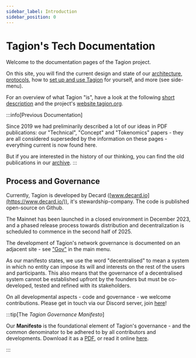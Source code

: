 ```yaml
---
sidebar_label: Introduction
sidebar_position: 0
---
```


# Tagion's Tech Documentation

Welcome to the documentation pages of the Tagion project.

On this site, you will find the current design and state of our [architecture](/tech/architecture), [protocols](/tech/protocols), how to [set up and use Tagion](/tech/guide) for yourself, and more (see side-menu).  

For an overview of what Tagion "is", have a look at the following [short description](/gov/intro/tagion) and the project's [website tagion.org](https://tagion.org).



:::info[Previous Documentation]

Since 2019 we had preliminarily described a lot of our ideas in PDF publications: 
our "Technical", "Concept" and "Tokenomics" papers - they are all considered superseded by the information on these pages - everything current is now found here. 

But if you are interested in the history of our thinking, you can find the old publications in our [archive](https://docs.tagion.org/gov/intro/archive).
:::



## Process and Governance

Currently, Tagion is developed by Decard ([www.decard.io](https://www.decard.io/)), it's stewardship-company. The code is published open-source on Github. 

The Mainnet has been launched in a closed environment in December 2023, and a phased release process towards distribution and decentralization is scheduled to commence in the second half of 2025.

The development of Tagion's network governance is documented on an adjacent site - see ["Gov"](/gov/intro) in the main menu.  

As our manifesto states, we use the word "decentralised" to mean a system in which no entity can impose its will and interests on the rest of the users and participants. 
This also means that the governance of a decentralised system cannot be established upfront by the founders but must be co-developed, tested and refined with its stakeholders. 

On all developmental aspects - code and governance - we welcome contributions. Please get in touch via our Discord server, join [here](https://discord.gg/wE4AA64a)!


:::tip[The _Tagion Governance Manifesto_]

Our **Manifesto** is the foundational element of Tagion's governance - and the common denominator to be adhered to by all contributors and developments. 
Download it as a [PDF](https://www.tagion.org/resources/tagion-manifesto.pdf), or read it online [here](/gov/intro/manifesto). 

:::

